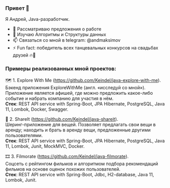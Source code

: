 ### Привет 👋
Я Андрей, Java-разработчик.
- 🔭 Рассматриваю предложения о работе
- 🌱 Изучаю Алгоритмы и Структуры данных
- 📫 Связаться со мной в telegram: @andmaksimov
- ⚡ Fun fact: победитель всех танцевальных конкурсов на свадьбах друзей 🔥💃

### Примеры реализованных мной проектов:  
🗺 1. Explore With Me (https://github.com/Keindel/java-explore-with-me).  
Бэкенд приложения ExploreWithMe (англ. «исследуй со мной»). Приложение является афишей, где можно предложить какое-либо событие и набрать компанию для участия в нём.  
**Стек**: REST API service with Spring-Boot, JPA Hibernate, PostgreSQL, Java 11, Lombok, Docker, Swagger.

🧰 2. ShareIt (https://github.com/Keindel/java-shareit).  
Шеринг-приложение для вещей. Позволяет предлагать свои вещи в аренду; находить и брать в аренду вещи, предложенные другими пользователями.  
**Стек**: REST API service with Spring-Boot, JPA Hibernate, PostgreSQL, Java 11, Lombok, Junit, MockMVC, Docker.

🎞 3. Filmorate (https://github.com/Keindel/java-filmorate).  
Соцсеть с рейтингом фильмов и алгоритмом подбора рекомендаций фильмов на основе оценок похожих пользователей.  
**Стек**: REST API service with Spring-Boot, Jdbc, H2-database, Java 11, Lombok, Junit.

<!-- GitHub Stats -- >

<a href="https://github.com/Keindel">
  <img align="center" style="margin:0.5rem" src="https://github-readme-stats.vercel.app/api/top-langs/?username=Keindel&hide=html,css&title_color=ffffff&text_color=c9cacc&icon_color=4AB197&bg_color=1A2B34" />
</a>

<a href="https://github.com/Keindel">
  <img align="center" style="margin:0.5rem" src="https://github-readme-stats.vercel.app/api?username=Keindel&show_icons=true&line_height=27&count_private=true&title_color=ffffff&text_color=c9cacc&icon_color=4AB097&bg_color=1A2B34" alt="Braydon's GitHub Stats" />
</a>

<!--
**Keindel/Keindel** is a ✨ _special_ ✨ repository because its `README.md` (this file) appears on your GitHub profile.

Here are some ideas to get you started:

- 🔭 I’m currently working on ...
- 🌱 I’m currently learning ...
- 👯 I’m looking to collaborate on ...
- 🤔 I’m looking for help with ...
- 💬 Ask me about ...
- 📫 How to reach me: ...
- 😄 Pronouns: ...
- ⚡ Fun fact: ...
-->
